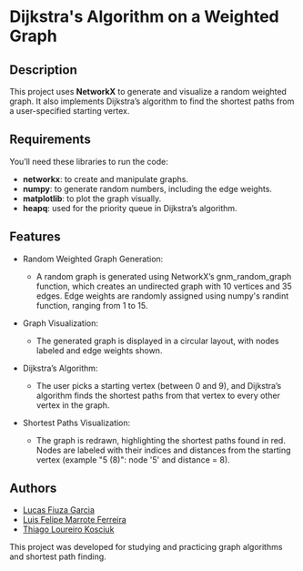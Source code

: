 # Dijkstra's Algorithm on a Weighted Graph

## Description

This project uses **NetworkX** to generate and visualize a random weighted graph. It also implements Dijkstra’s algorithm to find the shortest paths from a user-specified starting vertex.

## Requirements

You’ll need these libraries to run the code:

- **networkx**: to create and manipulate graphs.
- **numpy**: to generate random numbers, including the edge weights.
- **matplotlib**: to plot the graph visually.
- **heapq**: used for the priority queue in Dijkstra’s algorithm.

## Features
- Random Weighted Graph Generation:
    - A random graph is generated using NetworkX’s gnm_random_graph function, which creates an undirected graph with 10 vertices and 35 edges. Edge weights are randomly assigned using numpy's randint function, ranging from 1 to 15.

- Graph Visualization:
    - The generated graph is displayed in a circular layout, with nodes labeled and edge weights shown.

- Dijkstra’s Algorithm:
    - The user picks a starting vertex (between 0 and 9), and Dijkstra’s algorithm finds the shortest paths from that vertex to every other vertex in the graph.

- Shortest Paths Visualization:
    - The graph is redrawn, highlighting the shortest paths found in red. Nodes are labeled with their indices and distances from the starting vertex (example "5 (8)": node '5' and distance = 8).


## Authors
- [Lucas Fiuza Garcia](https://github.com/LuEx10)
- [Luis Felipe Marrote Ferreira](https://github.com/LuisFelipeMarrote)
- [Thiago Loureiro Kosciuk](https://github.com/ThiagoKosciuk)

This project was developed for studying and practicing graph algorithms and shortest path finding.